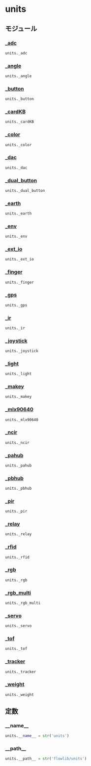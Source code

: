 # units

## モジュール

### [\_adc](../_adc/)
```python
units._adc
```

### [\_angle](../_angle/)
```python
units._angle
```

### [\_button](../_button/)
```python
units._button
```

### [\_cardKB](../_cardKB/)
```python
units._cardKB
```

### [\_color](../_color/)
```python
units._color
```

### [\_dac](../_dac/)
```python
units._dac
```

### [\_dual\_button](../_dual_button/)
```python
units._dual_button
```

### [\_earth](../_earth/)
```python
units._earth
```

### [\_env](../_env/)
```python
units._env
```

### [\_ext\_io](../_ext_io/)
```python
units._ext_io
```

### [\_finger](../_finger/)
```python
units._finger
```

### [\_gps](../_gps/)
```python
units._gps
```

### [\_ir](../_ir/)
```python
units._ir
```

### [\_joystick](../_joystick/)
```python
units._joystick
```

### [\_light](../_light/)
```python
units._light
```

### [\_makey](../_makey/)
```python
units._makey
```

### [\_mlx90640](../_mlx90640/)
```python
units._mlx90640
```

### [\_ncir](../_ncir/)
```python
units._ncir
```

### [\_pahub](../_pahub/)
```python
units._pahub
```

### [\_pbhub](../_pbhub/)
```python
units._pbhub
```

### [\_pir](../_pir/)
```python
units._pir
```

### [\_relay](../_relay/)
```python
units._relay
```

### [\_rfid](../_rfid/)
```python
units._rfid
```

### [\_rgb](../_rgb/)
```python
units._rgb
```

### [\_rgb\_multi](../_rgb_multi/)
```python
units._rgb_multi
```

### [\_servo](../_servo/)
```python
units._servo
```

### [\_tof](../_tof/)
```python
units._tof
```

### [\_tracker](../_tracker/)
```python
units._tracker
```

### [\_weight](../_weight/)
```python
units._weight
```
## 定数
### \_\_name\_\_
```python
units.__name__ = str('units')
```
### \_\_path\_\_
```python
units.__path__ = str('flowlib/units')
```
